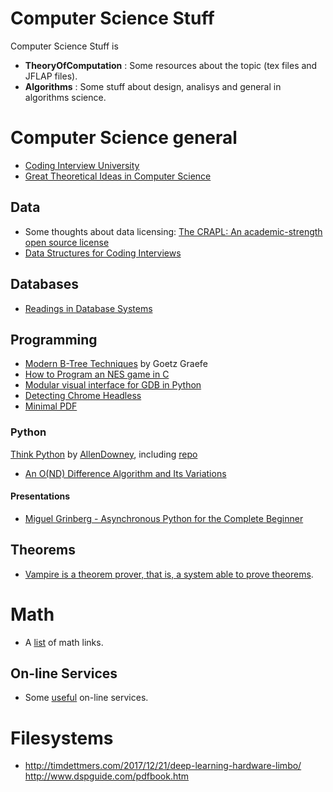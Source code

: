 # Computer Science Stuff

Computer Science Stuff is

* **TheoryOfComputation** : Some resources about the topic (tex files and JFLAP files).
* **Algorithms** : Some stuff about design, analisys and general in algorithms science.

# Computer Science general

* [Coding Interview University](https://github.com/jwasham/coding-interview-university)
* [Great Theoretical Ideas in Computer Science](http://www.cs.cmu.edu/~aada/courses/15251f15/www/schedule.html)

## Data

* Some thoughts about data licensing: [The CRAPL: An academic-strength open source license](http://matt.might.net/articles/crapl/)
* [Data Structures for  Coding Interviews](https://www.interviewcake.com/article/python/data-structures-coding-interview)

## Databases

* [Readings in Database Systems](http://www.redbook.io)

## Programming

* [Modern B-Tree Techniques](http://citeseerx.ist.psu.edu/viewdoc/download?doi=10.1.1.219.7269&rep=rep1&type=pdf) by Goetz Graefe
* [How to Program an NES game in C](https://nesdoug.com)
* [Modular visual interface for GDB in Python](https://github.com/cyrus-and/gdb-dashboard)
* [Detecting Chrome Headless](http://antoinevastel.github.io/bot%20detection/2017/08/05/detect-chrome-headless.html)
* [Minimal PDF](https://brendanzagaeski.appspot.com/0004.html)

### Python

[Think Python](http://greenteapress.com/wp/think-python-2e/) by [AllenDowney](https://github.com/AllenDowney), including [repo](https://github.com/AllenDowney/ThinkPython2)
* [An O(ND) Difference Algorithm and Its Variations](http://blog.robertelder.org/diff-algorithm/)

#### Presentations

* [Miguel Grinberg - Asynchronous Python for the Complete Beginner](https://speakerdeck.com/pycon2017/miguel-grinberg-asynchronous-python-for-the-complete-beginner) 

## Theorems

* [Vampire is a theorem prover, that is, a system able to prove theorems](https://vprover.github.io/).

# Math

* A [list](https://github.com/Spacial/csstuff/blob/master/math.md) of math links.

## On-line Services

* Some [useful](https://github.com/Spacial/csstuff/blob/master/UsefulSites.md) on-line services.

# Filesystems

* [](https://github.com/danluu/fs-errors/)
http://timdettmers.com/2017/12/21/deep-learning-hardware-limbo/
http://www.dspguide.com/pdfbook.htm
